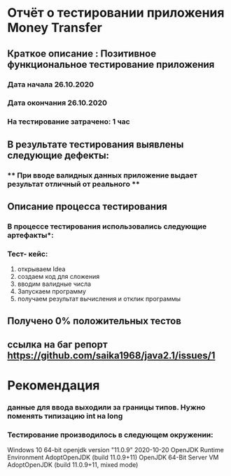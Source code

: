 # Отчёт о тестировании  приложения Money Transfer

## Краткое описание : **Позитивное функциональное тестирование приложения**
### Дата начала 26.10.2020

### Дата окончания 26.10.2020 

### На тестирование затрачено: 1 час

## В результате тестирования выявлены следующие дефекты:
### ** При вводе валидных данных приложение выдает  результат отличный от реального **



## Описание процесса тестирования
### В процессе тестирования использовались следующие артефакты*:
### Тест- кейс:
1.  открываем Idea
2.  создаем код для сложения
3.  вводим валидные числа
4.  Запускаем программу
5.  получаем результат вычисления и отклик программы

## Получено 0% положительных тестов
## ссылка на баг репорт https://github.com/saika1968/java2.1/issues/1

# Рекомендация
###  данные для ввода выходили за границы типов. Нужно поменять типизацию int на long



### Тестирование производилось в следующем окружении:

 Windows 10 64-bit
 openjdk version "11.0.9" 2020-10-20
 OpenJDK Runtime Environment AdoptOpenJDK (build 11.0.9+11)
 OpenJDK 64-Bit Server VM AdoptOpenJDK (build 11.0.9+11, mixed mode)
